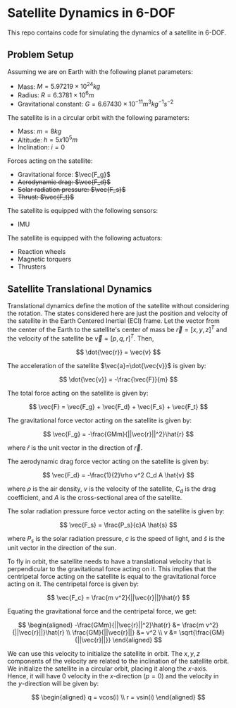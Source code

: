 # Satellite Dynamics in 6-DOF

This repo contains code for simulating the dynamics of a satellite in 6-DOF.

## Problem Setup

Assuming we are on Earth with the following planet parameters:

- Mass: $M = 5.97219 × 10^{24} kg$
- Radius: $R = 6.3781 × 10^6 m$
- Gravitational constant: $G = 6.67430 × 10^{-11} m^3 kg^{-1} s^{-2}$

The satellite is in a circular orbit with the following parameters:

- Mass: $m = 8kg$
- Altitude: $h = 5 x 10^5 m$
- Inclination: $i = 0$

Forces acting on the satellite:

- Gravitational force: $\vec{F_g}$
- ~~Aerodynamic drag: $\vec{F_d}$~~
- ~~Solar radiation pressure: $\vec{F_s}$~~
- ~~Thrust: $\vec{F_t}$~~

The satellite is equipped with the following sensors:

- IMU

The satellite is equipped with the following actuators:

- Reaction wheels
- Magnetic torquers
- Thrusters

## Satellite Translational Dynamics

Translational dynamics define the motion of the satellite without considering the rotation. The states considered here are just the position and velocity of the satellite in the Earth Centered Inertial (ECI) frame. Let the vector from the center of the Earth to the satellite's center of mass be $\vec{r} = [x, y, z]^T$ and the velocity of the satellite be $\vec{v} = [p, q, r]^T$. Then,

$$
\dot{\vec{r}} = \vec{v}
$$

The acceleration of the satellite $\vec{a}=\dot{\vec{v}}$ is given by:

$$
\dot{\vec{v}} = -\frac{\vec{F}}{m}
$$

The total force acting on the satellite is given by:

$$
\vec{F} = \vec{F_g} + \vec{F_d} + \vec{F_s} + \vec{F_t}
$$

The gravitational force vector acting on the satellite is given by:

$$
\vec{F_g} = -\frac{GMm}{||\vec{r}||^2}\hat{r}
$$

where $\hat{r}$ is the unit vector in the direction of $\vec{r}$.

The aerodynamic drag force vector acting on the satellite is given by:

$$
\vec{F_d} = -\frac{1}{2}\rho v^2 C_d A \hat{v}
$$

where $\rho$ is the air density, $v$ is the velocity of the satellite, $C_d$ is the drag coefficient, and $A$ is the cross-sectional area of the satellite.

The solar radiation pressure force vector acting on the satellite is given by:

$$
\vec{F_s} = \frac{P_s}{c}A \hat{s}
$$

where $P_s$ is the solar radiation pressure, $c$ is the speed of light, and $\hat{s}$ is the unit vector in the direction of the sun.

To fly in orbit, the satellite needs to have a translational velocity that is perpendicular to the gravitational force acting on it. This implies that the centripetal force acting on the satellite is equal to the gravitational force acting on it. The centripetal force is given by:

$$
\vec{F_c} = \frac{m v^2}{||\vec{r}||}\hat{r}
$$

Equating the gravitational force and the centripetal force, we get:

$$
\begin{aligned}
-\frac{GMm}{||\vec{r}||^2}\hat{r} &= \frac{m v^2}{||\vec{r}||}\hat{r} \\
\frac{GM}{||\vec{r}||} &= v^2 \\
v &= \sqrt{\frac{GM}{||\vec{r}||}}
\end{aligned}
$$

We can use this velocity to initialize the satellite in orbit. The $x, y, z$ components of the velocity are related to the inclination of the satellite orbit. We initialize the satellite in a circular orbit, placing it along the $x$-axis. Hence, it will have 0 velocity in the $x$-direction ($p=0$) and the velocity in the $y$-direction will be given by:

$$
\begin{aligned}
q = vcos(i) \\
r = vsin(i)
\end{aligned}
$$
